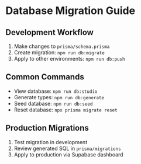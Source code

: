 # Database Migration Guide

## Development Workflow

1. Make changes to `prisma/schema.prisma`
2. Create migration: `npm run db:migrate`
3. Apply to other environments: `npm run db:push`

## Common Commands

- View database: `npm run db:studio`
- Generate types: `npm run db:generate`
- Seed database: `npm run db:seed`
- Reset database: `npx prisma migrate reset`

## Production Migrations

1. Test migration in development
2. Review generated SQL in `prisma/migrations`
3. Apply to production via Supabase dashboard
